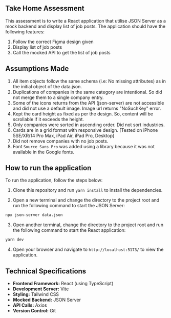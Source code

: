 ## Take Home Assessment

This assessment is to write a React application that utilise JSON Server as a mock backend and display list of job posts. The application should have the following features:

1. Follow the correct Figma design given
2. Display list of job posts
3. Call the mocked API to get the list of job posts

## Assumptions Made

1. All item objects follow the same schema (i.e: No missing attributes) as in the initial object of the data.json.
2. Duplications of companies in the same category are intentional. So did not merge them to a single company entry.
3. Some of the icons returns from the API (json-server) are not accessible and did not use a default image. Image url returns "NoSuchKey" error.
4. Kept the card height as fixed as per the design. So, content will be scrollable if it exceeds the height.
5. Only companies were sorted in ascending order. Did not sort industries.
6. Cards are in a grid format with responsive design. [Tested on iPhone 5SE/XR/14 Pro Max, iPad Air, iPad Pro, Desktop]
7. Did not remove companies with no job posts.
8. Font `Source Sans Pro` was added using a library because it was not available in the Google fonts.

## How to run the application

To run the application, follow the steps below:

1. Clone this repository and run `yarn install` to install the dependencies.

2. Open a new terminal and change the directory to the project root and run the following command to start the JSON Server:

```bash
npx json-server data.json
```

3. Open another terminal, change the directory to the project root and run the following command to start the React application:

```bash
yarn dev
```

4. Open your browser and navigate to `http://localhost:5173/` to view the application.

## Technical Specifications

- **Frontend Framework:** React (using TypeScript)
- **Development Server:** Vite
- **Styling:** Tailwind CSS
- **Mocked Backend:** JSON Server
- **API Calls:** Axios
- **Version Control:** Git
